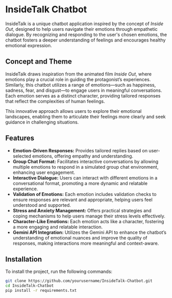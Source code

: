 # InsideTalk Chatbot

InsideTalk is a unique chatbot application inspired by the concept of *Inside Out*, designed to help users navigate their emotions through empathetic dialogue. By recognizing and responding to the user's chosen emotions, the chatbot fosters a deeper understanding of feelings and encourages healthy emotional expression.

## Concept and Theme

InsideTalk draws inspiration from the animated film *Inside Out*, where emotions play a crucial role in guiding the protagonist’s experiences. Similarly, this chatbot utilizes a range of emotions—such as happiness, sadness, fear, and disgust—to engage users in meaningful conversations. Each emotion serves as a distinct character, providing tailored responses that reflect the complexities of human feelings.

This innovative approach allows users to explore their emotional landscapes, enabling them to articulate their feelings more clearly and seek guidance in challenging situations.

## Features

- **Emotion-Driven Responses:** Provides tailored replies based on user-selected emotions, offering empathy and understanding.
- **Group Chat Format:** Facilitates interactive conversations by allowing multiple emotions to respond in a simulated group chat environment, enhancing user engagement.
- **Interactive Dialogue:** Users can interact with different emotions in a conversational format, promoting a more dynamic and relatable experience.
- **Validation of Emotions:** Each emotion includes validation checks to ensure responses are relevant and appropriate, helping users feel understood and supported.
- **Stress and Anxiety Management:** Offers practical strategies and coping mechanisms to help users manage their stress levels effectively.
- **Character-Like Emotions:** Each emotion acts like a character, fostering a more engaging and relatable interaction.
- **Gemini API Integration:** Utilizes the Gemini API to enhance the chatbot’s understanding of emotional nuances and improve the quality of responses, making interactions more meaningful and context-aware.

## Installation

To install the project, run the following commands:

```bash
git clone https://github.com/yourusername/InsideTalk-Chatbot.git
cd InsideTalk-Chatbot
pip install -r requirements.txt

